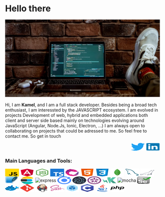 # Hello there

<!-- <img src="https://github.com/kbrikh/kbrikh/blob/master/banner-1.jpg"> -->
![myBanner](https://github.com/kbrikh/kbrikh/blob/master/banner-1.jpg)


Hi, I am **Kamel**, and I am a full stack developer. Besides being a broad tech enthusiast, I am interessted by the JAVASCRIPT ecosystem. I am evolved in projects Development of web, hybrid and embedded applications both client and server side based mainly on technologies evolving around JavaScript (Angular, Node.Js, Ionic, Electron, ...)
I am always open to collaborating on projects that could be adressed to me. So feel free to contact me. So get in touch

<p align="right">
<a href="https://twitter.com/kbrikh" target="blank"><img align="center" src="https://github.com/devicons/devicon/blob/master/icons/twitter/twitter-original.svg" alt="kbrikh" height="25" width="45" /></a>
<a href="https://linkedin.com/in/kbrikh" target="blank"><img align="center" src="https://github.com/devicons/devicon/blob/master/icons/linkedin/linkedin-original.svg" alt="kbrikh" height="25" width="45" /></a>
</p>


### Main Languages and Tools:
<p align="left"> 
<img align="center" src="https://github.com/kbrikh/icons/blob/master/languages/javascript.svg" alt="javascript" width="45" height="25" title="Javascript"/> </a> 
<img align="center" src="https://github.com/kbrikh/icons/blob/master/languages/angularjs.svg" alt="angularjs" width="45" height="25" title="Angular"/> </a> 
<img align="center" src="https://github.com/kbrikh/icons/blob/master/languages/nodejs.svg" alt="nodejs" width="45" height="25" title="Node.Js"/> </a> 
<img align="center" src="https://github.com/kbrikh/icons/blob/master/languages/typescript.svg" alt="typescript" width="45" height="25" title="Typescript"/> </a>
<img align="center" src="https://github.com/kbrikh/icons/blob/master/languages/rxjs.svg" alt="RxJs" width="45" height="25" title="RxJs"/> </a>
<img align="center" src="https://github.com/kbrikh/icons/blob/master/languages/html.svg" alt="html5" width="45" height="25" title="Html"/> </a>
<img align="center" src="https://github.com/kbrikh/icons/blob/master/languages/css.svg" alt="css3" width="45" height="25" title="CSS"/> </a>
<img align="center" src="https://github.com/kbrikh/icons/blob/master/languages/mongodb.svg" alt="mongodb" width="45" height="25" title="MongoDb"/>
<img align="center" src="https://github.com/kbrikh/icons/blob/master/languages/mysql.svg" alt="mysql" width="45" height="25" title="MySql"/>
<img align="center" src="https://github.com/kbrikh/icons/blob/master/languages/mariadb.svg" alt="mariadb" width="45" height="25" title="MariaDb"/>
<img align="center" src="https://github.com/kbrikh/icons/blob/master/languages/sqlite.svg" alt="sqlite" width="45" height="25" title="SqLite"/>
<img align="center" src="https://github.com/kbrikh/icons/blob/master/languages/elasticsearch.svg" alt="elasticsearch" width="45" height="25" title="Elasticsearch"/>
<img align="center" src="https://github.com/kbrikh/icons/blob/master/languages/express.svgg" alt="express" width="45" height="25" title="ExpressJs"/>
<img align="center" src="https://github.com/kbrikh/icons/blob/master/languages/ionic.svg" alt="ionic" width="45" height="25" title="Ionic"/>
<img align="center" src="https://github.com/kbrikh/icons/blob/master/languages/electron.svg" alt="electron" width="45" height="25" title="Electron"/>
<img align="center" src="https://github.com/kbrikh/icons/blob/master/languages/jasmine.svg" alt="jasmine" width="45" height="25" title="Jasmine"/>
<img align="center" src="https://github.com/kbrikh/icons/blob/master/languages/karma.svg" alt="karma" width="45" height="25" title="Karma"/>
<img align="center" src="https://github.com/kbrikh/icons/blob/master/languages/mochajs.svg" alt="mocha" width="45" height="25" title="Mocha.Js"/>
<img align="center" src="https://github.com/kbrikh/icons/blob/master/languages/selenium.svg" alt="selenium" width="45" height="25" title="Selenium"/>
<img align="center" src="https://github.com/kbrikh/icons/blob/master/languages/docker.svg" alt="docker" width="45" height="25" title="Docker"/> 
<img align="center" src="https://github.com/kbrikh/icons/blob/master/languages/git.svg" alt="git" width="45" height="25" title="Git"/> 
<img align="center" src="https://github.com/kbrikh/icons/blob/master/languages/jenkins.svg" alt="jenkins" width="45" height="25" title="Jenkins"/> 
<img align="center" src="https://github.com/kbrikh/icons/blob/master/languages/sass.svg" alt="sass" width="45" height="25" title="Sass"/> 
<img align="center" src="https://github.com/kbrikh/icons/blob/master/languages/webpack.svg" alt="webpack" width="45" height="25" title="Webpack"/> 
<img align="center" src="https://github.com/kbrikh/icons/blob/master/languages/c.svg" alt="c" width="45" height="25" title="C"/> 
<img align="center" src="https://github.com/kbrikh/icons/blob/master/languages/java.svg" alt="java" width="45" height="25" title="Java"/> 
<img align="center" src="https://github.com/kbrikh/icons/blob/master/languages/php.svg" alt="php" width="45" height="25" title="PHP"/> 
</p>


